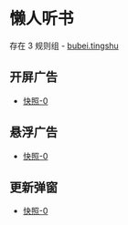 # 懒人听书

存在 3 规则组 - [bubei.tingshu](/src/apps/bubei.tingshu.ts)

## 开屏广告

- [快照-0](https://i.gkd.li/import/13348703)

## 悬浮广告

- [快照-0](https://i.gkd.li/import/13348489)

## 更新弹窗

- [快照-0](https://i.gkd.li/import/13545953)
